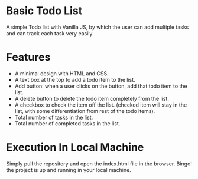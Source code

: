 # Basic Todo List
A simple Todo list with Vanilla JS, by which the user can add multiple tasks and can track each task very easily.

# Features
* A minimal design with HTML and CSS.
* A text box at the top to add a todo item to the list.
* Add button: when a user clicks on the button, add that todo item to the list.
* A delete button to delete the todo item completely from the list.
* A checkbox to check the item off the list. (checked item will stay in the list, with some differentiation from rest of the todo items).
* Total number of tasks in the list.
* Total number of completed tasks in the list.

# Execution In Local Machine
Simply pull the repository and open the index.html file in the browser. Bingo! the project is up and running in your local machine.


